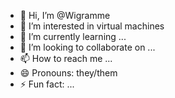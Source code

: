 - 👋 Hi, I’m @Wigramme
- 👀 I’m interested in virtual machines
- 🌱 I’m currently learning ...
- 💞️ I’m looking to collaborate on ...
- 📫 How to reach me ...
- 😄 Pronouns: they/them
- ⚡ Fun fact: ...

<!---
Wigramme/Wigramme is a ✨ special ✨ repository because its `README.md` (this file) appears on your GitHub profile.
You can click the Preview link to take a look at your changes.
--->
